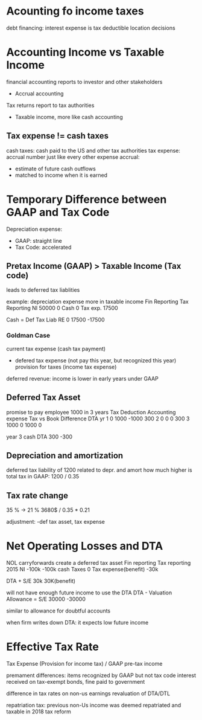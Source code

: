 # Acounting fo income taxes
debt financing: interest expense is tax deductible
location decisions

# Accounting Income vs Taxable Income
financial accounting reports to investor and other stakeholders
- Accrual accounting

Tax returns report to tax authorities
- Taxable income, more like cash accounting

## Tax expense != cash taxes
cash taxes: cash paid to the US and other tax authorities
tax expense: accrual number just like every other expense 
accrual:
- estimate of future cash outflows
- matched to income when it is earned

# Temporary Difference between GAAP and Tax Code
Depreciation expense:
- GAAP: straight line
- Tax Code: accelerated 

## Pretax Income (GAAP) > Taxable Income (Tax code)
leads to deferred tax liablities

example: depreciation expense more in taxable income
        Fin Reporting          Tax Reporting
NI        50000                     0
Cash                                0 
Tax exp.  17500                     

Cash     =  Def Tax Liab     RE
0           17500          -17500

### Goldman Case
current tax expense (cash tax payment)
+ defered tax expense (not pay this year, but recognized this year)
provision for taxes (income tax expense)

deferred revenue: income is lower in early years under GAAP

## Deferred Tax Asset
promise to pay employee 1000 in 3 years
         Tax Deduction     Accounting expense  Tax vs Book Difference  DTA
yr 1         0               1000                -1000                 300
   2         0                0                      0                 300
   3       1000               0                   1000                   0

year 3
cash DTA
300  -300


## Depreciation and amortization
deferred tax liability of 1200 related to depr. and amort
how much higher is total tax in GAAP: 1200 / 0.35

## Tax rate change
35 % -> 21 %
3680$ / 0.35 * 0.21

adjustment: -def tax asset, tax expense

# Net Operating Losses and DTA
NOL carryforwards create a deferred tax asset
               Fin reporting           Tax reporting
2015 NI          -100k                    -100k
cash Taxes                                  0
Tax expense(benefit) -30k

DTA         + S/E
30k           30K(benefit)

will not have enough future income to use the DTA
DTA - Valuation Allowance    =    S/E
          30000                   -30000

similar to allowance for doubtful accounts

when firm writes down DTA: it expects low future income


# Effective Tax Rate
Tax Expense (Provision for income tax) / GAAP pre-tax income

premament differences: items recognized by GAAP but not tax code
interest received on tax-exempt bonds, fine paid to government

difference in tax rates on non-us earnings
revaluation of DTA/DTL

repatriation tax: previous non-Us income was deemed repatriated and taxable in 2018 tax reform

